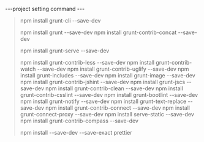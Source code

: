 ---project setting command ---
>npm install grunt-cli --save-dev
>
>npm install grunt --save-dev
>npm install grunt-contrib-concat --save-dev
>
>npm install grunt-serve --save-dev
>
>npm install grunt-contrib-less --save-dev
>npm install grunt-contrib-watch --save-dev
>npm install grunt-contrib-uglify --save-dev
>npm install grunt-includes --save-dev
>npm install grunt-image --save-dev
>npm install grunt-contrib-jshint --save-dev
>npm install grunt-jscs --save-dev
>npm install grunt-contrib-clean --save-dev
>npm install grunt-contrib-csslint --save-dev
>npm install grunt-bootlint --save-dev
>npm install grunt-notify --save-dev
>npm install grunt-text-replace --save-dev
>npm install grunt-contrib-connect --save-dev
>npm install grunt-connect-proxy --save-dev
>npm install serve-static --save-dev 
>npm install grunt-contrib-compass --save-dev
>
>npm install --save-dev --save-exact prettier